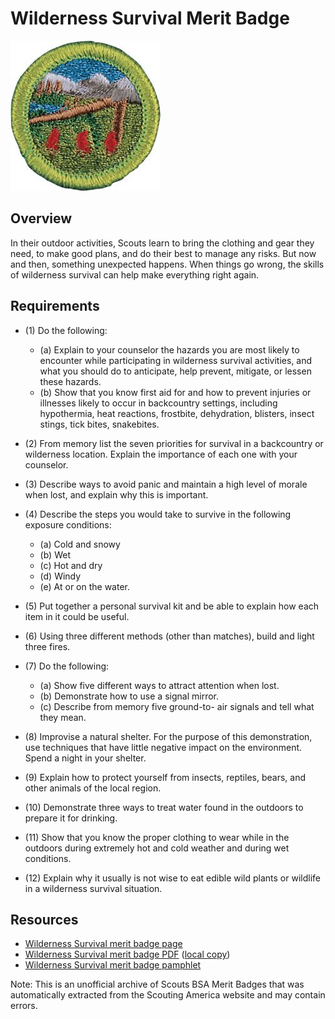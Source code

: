 

# Wilderness Survival Merit Badge

![Wilderness Survival Merit Badge](images/wilderness-survival-merit-badge.jpg)

## Overview



In their outdoor activities, Scouts learn to bring the clothing and gear they need, to make good plans, and do their best to manage any risks. But now and then, something unexpected happens. When things go wrong, the skills of wilderness survival can help make everything right again.

## Requirements

* (1) Do the following:
    * (a) Explain to your counselor the hazards you are most likely to encounter while participating in wilderness survival activities, and what you should do to anticipate, help prevent, mitigate, or lessen these hazards.
    * (b) Show that you know first aid for and how to prevent injuries or illnesses likely to occur in backcountry settings, including hypothermia, heat reactions, frostbite, dehydration, blisters, insect stings, tick bites, snakebites.


* (2) From memory list the seven priorities for survival in a backcountry or wilderness location. Explain the importance of each one with your counselor.
* (3) Describe ways to avoid panic and maintain a high level of morale when lost, and explain why this is important.
* (4) Describe the steps you would take to survive in the following exposure conditions:
    * (a) Cold and snowy
    * (b) Wet
    * (c) Hot and dry
    * (d) Windy
    * (e) At or on the water.


* (5) Put together a personal survival kit and be able to explain how each item in it could be useful.
* (6) Using three different methods (other than matches), build and light three fires.
* (7) Do the following:
    * (a) Show five different ways to attract attention when lost.
    * (b) Demonstrate how to use a signal mirror.
    * (c) Describe from memory five ground-to- air signals and tell what they mean.


* (8) Improvise a natural shelter. For the purpose of this demonstration, use techniques that have little negative impact on the environment. Spend a night in your shelter.
* (9) Explain how to protect yourself from insects, reptiles, bears, and other animals of the local region.
* (10) Demonstrate three ways to treat water found in the outdoors to prepare it for drinking.
* (11) Show that you know the proper clothing to wear while in the outdoors during extremely hot and cold weather and during wet conditions.
* (12) Explain why it usually is not wise to eat edible wild plants or wildlife in a wilderness survival situation.


## Resources

- [Wilderness Survival merit badge page](https://www.scouting.org/merit-badges/wilderness-survival/)
- [Wilderness Survival merit badge PDF](https://filestore.scouting.org/filestore/Merit_Badge_ReqandRes/Wilderness_Survival.pdf) ([local copy](files/wilderness-survival-merit-badge.pdf))
- [Wilderness Survival merit badge pamphlet](https://www.scoutshop.org/wilderness-survival-merit-badge-pamphlet-655688.html)

Note: This is an unofficial archive of Scouts BSA Merit Badges that was automatically extracted from the Scouting America website and may contain errors.